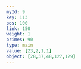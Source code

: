 ```yaml
---
myId: 9
key: 113
pos: 100
link: 150
weight: 1
primes: 90
type: main
value: [23,2,1,1]
object: [28,37,48,127,129]
---
```

